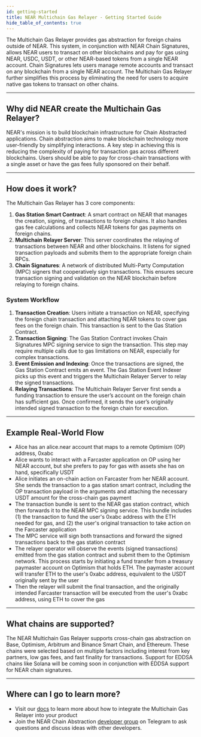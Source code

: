 ```yaml
---
id: getting-started
title: NEAR Multichain Gas Relayer - Getting Started Guide
hide_table_of_contents: true
---
```


The Multichain Gas Relayer provides gas abstraction for foreign chains outside of NEAR. This system, in conjunction with NEAR Chain Signatures, allows NEAR users to transact on other blockchains and pay for gas using NEAR, USDC, USDT, or other NEAR-based tokens from a single NEAR account. Chain Signatures lets users manage remote accounts and transact on any blockchain from a single NEAR account. The Multichain Gas Relayer further simplifies this process by eliminating the need for users to acquire native gas tokens to transact on other chains.

---

## Why did NEAR create the Multichain Gas Relayer?

NEAR's mission is to build blockchain infrastructure for Chain Abstracted applications. Chain abstraction aims to make blockchain technology more user-friendly by simplifying interactions. A key step in achieving this is reducing the complexity of paying for transaction gas across different blockchains. Users should be able to pay for cross-chain transactions with a single asset or have the gas fees fully sponsored on their behalf.

---

## How does it work?

The Multichain Gas Relayer has 3 core components:

1. **Gas Station Smart Contract**: A smart contract on NEAR that manages the creation, signing, of transactions to foreign chains. It also handles gas fee calculations and collects NEAR tokens for gas payments on foreign chains.  
2. **Multichain Relayer Server**: This server coordinates the relaying of transactions between NEAR and other blockchains. It listens for signed transaction payloads and submits them to the appropriate foreign chain RPCs.  
3. **Chain Signatures**: A network of distributed Multi-Party Computation (MPC) signers that cooperatively sign transactions. This ensures secure transaction signing and validation on the NEAR blockchain before relaying to foreign chains.

### System Workflow

1. **Transaction Creation**: Users initiate a transaction on NEAR, specifying the foreign chain transaction and attaching NEAR tokens to cover gas fees on the foreign chain. This transaction is sent to the Gas Station Contract.  
2. **Transaction Signing**: The Gas Station Contract invokes Chain Signatures MPC signing service to sign the transaction. This step may require multiple calls due to gas limitations on NEAR, especially for complex transactions.  
3. **Event Emission and Indexing**: Once the transactions are signed, the Gas Station Contract emits an event. The Gas Station Event Indexer picks up this event and triggers the Multichain Relayer Server to relay the signed transactions.  
4. **Relaying Transactions**: The Multichain Relayer Server first sends a funding transaction to ensure the user’s account on the foreign chain has sufficient gas. Once confirmed, it sends the user’s originally intended signed transaction to the foreign chain for execution.

---

## Example Real-World Flow

* Alice has an alice.near account that maps to a remote Optimism (OP) address, 0xabc  
* Alice wants to interact with a Farcaster application on OP using her NEAR account, but she prefers to pay for gas with assets she has on hand, specifically USDT  
* Alice initiates an on-chain action on Farcaster from her NEAR account. She sends the transaction to a gas station smart contract, including the OP transaction payload in the arguments and attaching the necessary USDT amount for the cross-chain gas payment  
* The transaction bundle is sent to the NEAR gas station contract, which then forwards it to the NEAR MPC signing service. This bundle includes (1) the transaction to fund the user's 0xabc address with the ETH needed for gas, and (2) the user's original transaction to take action on the Farcaster application  
* The MPC service will sign both transactions and forward the signed transactions back to the gas station contract  
* The relayer operator will observe the events (signed transactions) emitted from the gas station contract and submit them to the Optimism network. This process starts by initiating a fund transfer from a treasury paymaster account on Optimism that holds ETH. The paymaster account will transfer ETH to the user's 0xabc address, equivalent to the USDT originally sent by the user  
* Then the relayer will submit the final transaction, and the originally intended Farcaster transaction will be executed from the user's 0xabc address, using ETH to cover the gas

---

## What chains are supported?

The NEAR Multichain Gas Relayer supports cross-chain gas abstraction on Base, Optimism, Arbitrum and Binance Smart Chain, and Ethereum. These chains were selected based on multiple factors including interest from key partners, low gas fees, and fast finality for transactions. Support for EDDSA chains like Solana will be coming soon in conjunction with EDDSA support for NEAR chain signatures.

---

## Where can I go to learn more?

* Visit our [docs](https://docs.near.org/build/chain-abstraction/multichain-gas-relayer/overview) to learn more about how to integrate the Multichain Gas Relayer into your product  
* Join the NEAR Chain Abstraction [developer group](https://t.me/chain\_abstraction) on Telegram to ask questions and discuss ideas with other developers.